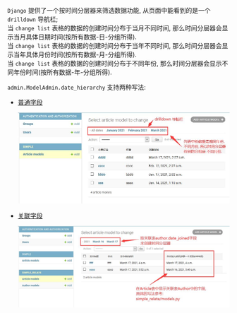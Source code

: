 `Django` 提供了一个按时间分层器来筛选数据功能, 从页面中能看到的是一个 `drilldown` 导航栏;  
 当 `change list` 表格的数据的创建时间分布于当月不同时间, 那么时间分层器会显示当月具体日期时间(按所有数据-日-分组所得).     
 当 `change list` 表格的数据的创建时间分布于当年不同时间, 那么时间分层器会显示当年具体月份时间(按所有数据-月-分组所得).    
 当 `change list` 表格的数据的创建时间分布于不同年份, 那么时间分层器会显示不同年份时间(按所有数据-年-分组所得).    
 
`admin.ModelAdmin.date_hierarchy` 支持两种写法:
- [普通字段](simple/admin.py#L8)
  <p align="center">
    <img src="simple/imgs/date_hierarchy.jpg" alt="date_hierarchy"/>
  </p>
- [关联字段](simple_relate/admin.py#L14)
  <p align="center">
    <img src="simple_relate/imgs/related_hierarchy.jpg" alt="date_hierarchy"/>
  </p>
 
